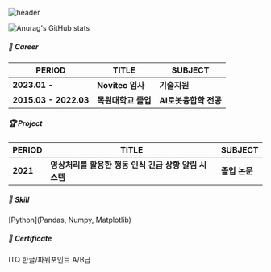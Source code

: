 ![header](https://capsule-render.vercel.app/api?type=waving&text=KOOKPYO_CHUN)

![Anurag's GitHub stats](https://github-readme-stats.vercel.app/api?username=KOOKPYOCHUN&show_icons=true&theme=radical)

##### 🏢 Career

| PERIOD | TITLE | SUBJECT |
| ------- | ------- | ------- | 
| **2023.01 -** | **Novitec 입사** | **기술지원** |
| **2015.03 - 2022.03** | **목원대학교 졸업** | **AI로봇융합학 전공** |

##### 🏆 Project  

| PERIOD | TITLE | SUBJECT |
| ------- | ------- | -------|
|**2021**| **영상처리를 활용한 행동 인식 긴급 상황 알림 시스템** | **졸업 논문** |

##### 🧩 Skill  

 [Python](Pandas, Numpy, Matplotlib)

##### 📜 Certificate

ITQ 한글/파워포인트 A/B급 
